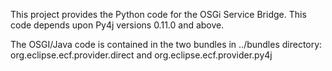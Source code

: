 This project provides the Python code for the OSGi Service Bridge.   This code depends upon Py4j versions 0.11.0 and above.   

The OSGI/Java code is contained in the two bundles in ../bundles directory:  org.eclipse.ecf.provider.direct and org.eclipse.ecf.provider.py4j